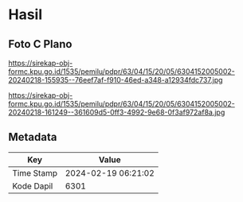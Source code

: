 # Hasil

## Foto C Plano

https://sirekap-obj-formc.kpu.go.id/1535/pemilu/pdpr/63/04/15/20/05/6304152005002-20240218-155935--76eef7af-f910-46ed-a348-a12934fdc737.jpg

https://sirekap-obj-formc.kpu.go.id/1535/pemilu/pdpr/63/04/15/20/05/6304152005002-20240218-161249--361609d5-0ff3-4992-9e68-0f3af972af8a.jpg


## Metadata

| Key        | Value               |
| ---------- | ------------------- |
| Time Stamp | 2024-02-19 06:21:02 |
| Kode Dapil | 6301                |



